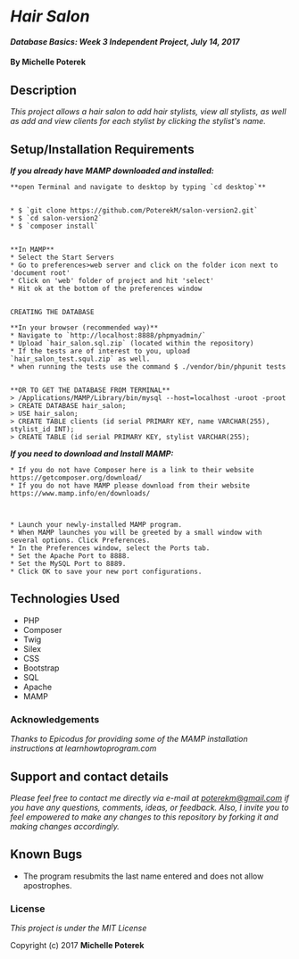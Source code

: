 # _Hair Salon_

#### _Database Basics: Week 3 Independent Project, July 14, 2017_

#### By **Michelle Poterek**

## Description

_This project allows a hair salon to add hair stylists, view all stylists, as well as add and view clients for each stylist by clicking the stylist's name._

## Setup/Installation Requirements

_**If you already have MAMP downloaded and installed:**_

````
**open Terminal and navigate to desktop by typing `cd desktop`**


* $ `git clone https://github.com/PoterekM/salon-version2.git`
* $ `cd salon-version2`
* $ `composer install`


**In MAMP**
* Select the Start Servers
* Go to preferences>web server and click on the folder icon next to 'document root'
* Click on 'web' folder of project and hit 'select'
* Hit ok at the bottom of the preferences window


CREATING THE DATABASE

**In your browser (recommended way)**
* Navigate to `http://localhost:8888/phpmyadmin/`
* Upload `hair_salon.sql.zip` (located within the repository)
* If the tests are of interest to you, upload `hair_salon_test.squl.zip` as well.
* when running the tests use the command $ ./vendor/bin/phpunit tests


**OR TO GET THE DATABASE FROM TERMINAL**
> /Applications/MAMP/Library/bin/mysql --host=localhost -uroot -proot
> CREATE DATABASE hair_salon;
> USE hair_salon;
> CREATE TABLE clients (id serial PRIMARY KEY, name VARCHAR(255), stylist_id INT);
> CREATE TABLE (id serial PRIMARY KEY, stylist VARCHAR(255);
````

_**If you need to download and Install MAMP:**_
````
* If you do not have Composer here is a link to their website https://getcomposer.org/download/
* If you do not have MAMP please download from their website https://www.mamp.info/en/downloads/



* Launch your newly-installed MAMP program.
* When MAMP launches you will be greeted by a small window with several options. Click Preferences.
* In the Preferences window, select the Ports tab.
* Set the Apache Port to 8888.
* Set the MySQL Port to 8889.
* Click OK to save your new port configurations.

````

## Technologies Used

* PHP
* Composer
* Twig
* Silex
* CSS
* Bootstrap
* SQL
* Apache
* MAMP

### Acknowledgements
_Thanks to Epicodus for providing some of the MAMP installation instructions at learnhowtoprogram.com_

## Support and contact details
_Please feel free to contact me directly via e-mail at poterekm@gmail.com if you have any questions, comments, ideas, or feedback. Also, I invite you to feel empowered to make any changes to this repository by forking it and making changes accordingly._

## Known Bugs
* The program resubmits the last name entered and does not allow apostrophes.

### License

*This project is under the MIT License*

Copyright (c) 2017 **Michelle Poterek**
